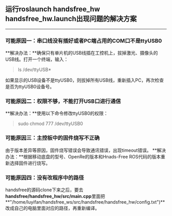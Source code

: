 ## 运行roslaunch handsfree_hw handsfree_hw.launch出现问题的解决方案

---

### 可能原因一：串口线没有插好或者PC端占用的COM口不是ttyUSB0
**解决办法：**确保只有单片机的USB线插在工控机上，拔掉激光、摄像头的USB线。打开一个终端，输入：
>ls /dev/ttyUSB*

如果显示的USB设备不是ttyUSB0，则拔掉所有USB线，重新插入PC，再次检查是否为ttyUSB0设备号。

### 可能原因二：权限不够，不能打开USB口进行通信
**解决办法：**使用以下命令修改ttyUSB0的权限：
> sudo chmod 777 /dev/ttyUSB0

### 可能原因三：主控板中的固件烧写不正确
由于版本差异等原因，固件烧写错误会导致通讯错误，出现timeout错误。
**解决办法：**根据移动底盘的型号、OpenRe的版本和Hnads-Free ROS代码的版本重新选择固件进行烧写。

### 可能原因四：没有改程序中的路径
handsfree的源码clone下来之后，要去**handsfree/handsfree_hw/src/main.cpp**里面把**"/home/luyifan/handsfree_ws/src/handsfree/handsfree_hw/config.txt")**改成自己的电脑里面对应的路径，再重新编译。
